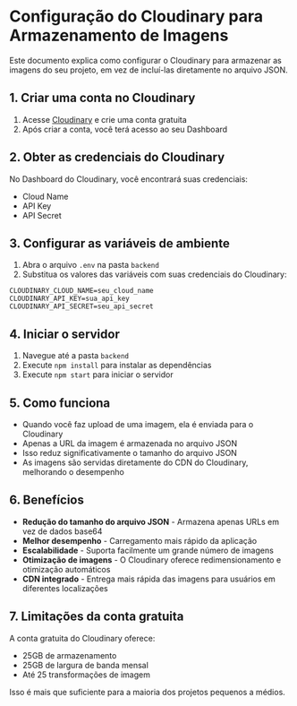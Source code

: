# Configuração do Cloudinary para Armazenamento de Imagens

Este documento explica como configurar o Cloudinary para armazenar as imagens do seu projeto, em vez de incluí-las diretamente no arquivo JSON.

## 1. Criar uma conta no Cloudinary

1. Acesse [Cloudinary](https://cloudinary.com/) e crie uma conta gratuita
2. Após criar a conta, você terá acesso ao seu Dashboard

## 2. Obter as credenciais do Cloudinary

No Dashboard do Cloudinary, você encontrará suas credenciais:
- Cloud Name
- API Key
- API Secret

## 3. Configurar as variáveis de ambiente

1. Abra o arquivo `.env` na pasta `backend`
2. Substitua os valores das variáveis com suas credenciais do Cloudinary:

```
CLOUDINARY_CLOUD_NAME=seu_cloud_name
CLOUDINARY_API_KEY=sua_api_key
CLOUDINARY_API_SECRET=seu_api_secret
```

## 4. Iniciar o servidor

1. Navegue até a pasta `backend`
2. Execute `npm install` para instalar as dependências
3. Execute `npm start` para iniciar o servidor

## 5. Como funciona

- Quando você faz upload de uma imagem, ela é enviada para o Cloudinary
- Apenas a URL da imagem é armazenada no arquivo JSON
- Isso reduz significativamente o tamanho do arquivo JSON
- As imagens são servidas diretamente do CDN do Cloudinary, melhorando o desempenho

## 6. Benefícios

- **Redução do tamanho do arquivo JSON** - Armazena apenas URLs em vez de dados base64
- **Melhor desempenho** - Carregamento mais rápido da aplicação
- **Escalabilidade** - Suporta facilmente um grande número de imagens
- **Otimização de imagens** - O Cloudinary oferece redimensionamento e otimização automáticos
- **CDN integrado** - Entrega mais rápida das imagens para usuários em diferentes localizações

## 7. Limitações da conta gratuita

A conta gratuita do Cloudinary oferece:
- 25GB de armazenamento
- 25GB de largura de banda mensal
- Até 25 transformações de imagem

Isso é mais que suficiente para a maioria dos projetos pequenos a médios.